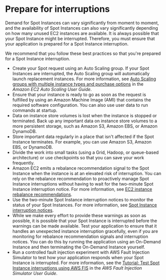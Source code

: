 # Prepare for interruptions<a name="prepare-for-interruptions"></a>

Demand for Spot Instances can vary significantly from moment to moment, and the availability of Spot Instances can also vary significantly depending on how many unused EC2 instances are available\. It is always possible that your Spot Instance might be interrupted\. Therefore, you must ensure that your application is prepared for a Spot Instance interruption\.

We recommend that you follow these best practices so that you're prepared for a Spot Instance interruption\.
+ Create your Spot request using an Auto Scaling group\. If your Spot Instances are interrupted, the Auto Scaling group will automatically launch replacement instances\. For more information, see [Auto Scaling groups with multiple instance types and purchase options](https://docs.aws.amazon.com/autoscaling/ec2/userguide/ec2-auto-scaling-mixed-instances-groups.html) in the *Amazon EC2 Auto Scaling User Guide*\.
+ Ensure that your instance is ready to go as soon as the request is fulfilled by using an Amazon Machine Image \(AMI\) that contains the required software configuration\. You can also use user data to run commands at startup\.
+ Data on instance store volumes is lost when the instance is stopped or terminated\. Back up any important data on instance store volumes to a more persistent storage, such as Amazon S3, Amazon EBS, or Amazon DynamoDB\.
+ Store important data regularly in a place that isn't affected if the Spot Instance terminates\. For example, you can use Amazon S3, Amazon EBS, or DynamoDB\.
+ Divide the work into small tasks \(using a Grid, Hadoop, or queue\-based architecture\) or use checkpoints so that you can save your work frequently\.
+ Amazon EC2 emits a rebalance recommendation signal to the Spot Instance when the instance is at an elevated risk of interruption\. You can rely on the rebalance recommendation to proactively manage Spot Instance interruptions without having to wait for the two\-minute Spot Instance interruption notice\. For more information, see [EC2 instance rebalance recommendations](rebalance-recommendations.md)\.
+ Use the two\-minute Spot Instance interruption notices to monitor the status of your Spot Instances\. For more information, see [Spot Instance interruption notices](spot-instance-termination-notices.md)\.
+ While we make every effort to provide these warnings as soon as possible, it is possible that your Spot Instance is interrupted before the warnings can be made available\. Test your application to ensure that it handles an unexpected instance interruption gracefully, even if you are monitoring for rebalance recommendation signals and interruption notices\. You can do this by running the application using an On\-Demand Instance and then terminating the On\-Demand Instance yourself\.
+ Run a controlled fault injection experiment with AWS Fault Injection Simulator to test how your application responds when your Spot Instance is interrupted\. For more information, see the [Tutorial: Test Spot Instance interruptions using AWS FIS](https://docs.aws.amazon.com/fis/latest/userguide/fis-tutorial-spot-interruptions.html) in the *AWS Fault Injection Simulator User Guide*\.